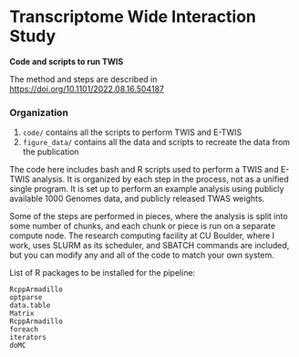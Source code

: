 # Transcriptome Wide Interaction Study
**Code and scripts to run TWIS**

The method and steps are described in https://doi.org/10.1101/2022.08.16.504187


### Organization

1. `code/` contains all the scripts to perform TWIS and E-TWIS
2. `figure_data/` contains all the data and scripts to recreate the data from the publication

The code here includes bash and R scripts used to perform a TWIS and E-TWIS analysis. It is organized by each step in the process, not as a unified single program. It is set up to perform an example analysis using publicly available 1000 Genomes data, and publicly released TWAS weights.

Some of the steps are performed in pieces, where the analysis is split into some number of chunks, and each chunk or piece is run on a separate compute node. The research computing facility at CU Boulder, where I work, uses SLURM as its scheduler, and SBATCH commands are included, but you can modify any and all of the code to match your own system.


List of R packages to be installed for the pipeline:
```
RcppArmadillo
optparse
data.table
Matrix
RcppArmadillo
foreach
iterators
doMC
```

